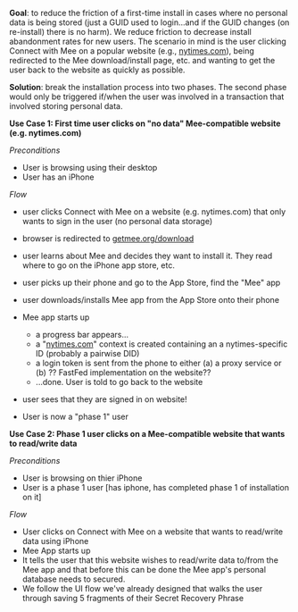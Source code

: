 **Goal**: to reduce the friction of a first-time install in cases where no personal data is being stored (just a GUID used to login...and if the GUID changes (on re-install) there is no harm). We reduce friction to decrease install abandonment rates for new users. The scenario in mind is the user clicking Connect with Mee on a popular website (e.g., [nytimes.com](http://nytimes.com)), being redirected to the Mee download/install page, etc. and wanting to get the user back to the website as quickly as possible.

**Solution**: break the installation process into two phases. The second phase would only be triggered if/when the user was involved in a transaction that involved storing personal data. 

**Use Case 1: First time user clicks on "no data" Mee-compatible website (e.g. nytimes.com)**

*Preconditions*

- User is browsing using their desktop 
- User has an iPhone

*Flow*

- user clicks Connect with Mee on a website (e.g. nytimes.com) that only wants to sign in the user (no personal data storage)
- browser is redirected to [getmee.org/download](http://getmee.org/download)
- user learns about Mee and decides they want to install it. They read where to go on the iPhone app store, etc.
- user picks up their phone and go to the App Store, find the "Mee" app
- user downloads/installs Mee app from the App Store onto their phone
- Mee app starts up
  - a progress bar appears...
  - a "[nytimes.com](http://nytimes.com)" context is created containing an a nytimes-specific ID (probably a pairwise DID)
  - a login token is sent from the phone to either (a) a proxy service or (b) ?? FastFed implementation on the website??
  - ...done. User is told to go back to the website

- user sees that they are signed in on website!
- User is now a "phase 1" user



**Use Case 2: Phase 1 user clicks on a Mee-compatible website that wants to read/write data**

*Preconditions*

- User is browsing on thier iPhone
- User is a phase 1 user [has iphone, has completed phase 1 of installation on it]

*Flow*

- User clicks on Connect with Mee on a website that wants to read/write data using iPhone
- Mee App starts up
- It tells the user that this website wishes to read/write data to/from the Mee app and that before this can be done the Mee app's personal database needs to secured. 
- We follow the UI flow we've already designed that walks the user through saving 5 fragments of their Secret Recovery Phrase





